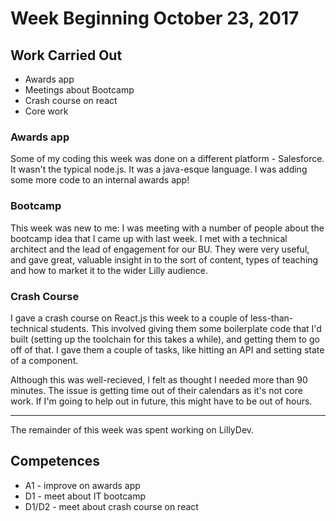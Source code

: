 # Week Beginning October 23, 2017

## Work Carried Out
* Awards app
* Meetings about Bootcamp
* Crash course on react
* Core work

### Awards app
Some of my coding this week was done on a different platform - Salesforce. It wasn't the typical node.js. It was a java-esque language. I was adding some more code to an internal awards app!

### Bootcamp
This week was new to me: I was meeting with a number of people about the bootcamp idea that I came up with last week. I met with a technical architect and the lead of engagement for our BU. They were very useful, and gave great, valuable insight in to the sort of content, types of teaching and how to market it to the wider Lilly audience.

### Crash Course
I gave a crash course on React.js this week to a couple of less-than-technical students. This involved giving them some boilerplate code that I'd built (setting up the toolchain for this takes a while), and getting them to go off of that. I gave them a couple of tasks, like hitting an API and setting state of a component.

Although this was well-recieved, I felt as thought I needed more than 90 minutes. The issue is getting time out of their calendars as it's not core work. If I'm going to help out in future, this might have to be out of hours.

---

The remainder of this week was spent working on LillyDev.

## Competences
* A1 - improve on awards app
* D1 - meet about IT bootcamp
* D1/D2 - meet about crash course on react
